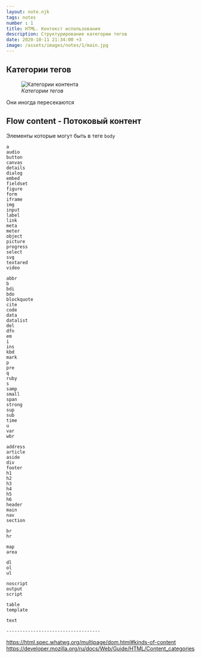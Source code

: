 ```yaml
---
layout: note.njk
tags: notes
number : 1
title: HTML. Контекст использования
description: Структурирование категории тегов
date: 2020-10-11 21:34:00 +3
image: /assets/images/notes/1/main.jpg
---
```


## Категории тегов

<figure>
 <img src="/assets/images/notes/1/content/categories.png" alt="Категории контента" data-action="zoom">
 <figcaption><em>Категории тегов</em></figcaption>
</figure>

Они иногда пересекаются

## Flow content - Потоковый контент

Элементы которые могут быть в теге `body`

```text
a
audio
button
canvas
details
dialog
embed
fieldset
figure
form
iframe
img
input
label
link
meta
meter
object
picture
progress
select
svg
textared
video

abbr
b
bdi
bdo
blockquote
cite
code
data
datalist
del
dfn
em
i
ins
kbd
mark
p
pre
q
ruby
s
samp
small
span
strong
sup
sub
time
u
var
wbr

address 
article 
aside    
div
footer
h1
h2
h3
h4
h5
h6
header
main
nav
section

br
hr

map
area

dl
ol
ul

noscript
output
script

table
template

text

-----------------------------------
```

https://html.spec.whatwg.org/multipage/dom.html#kinds-of-content
https://developer.mozilla.org/ru/docs/Web/Guide/HTML/Content_categories


